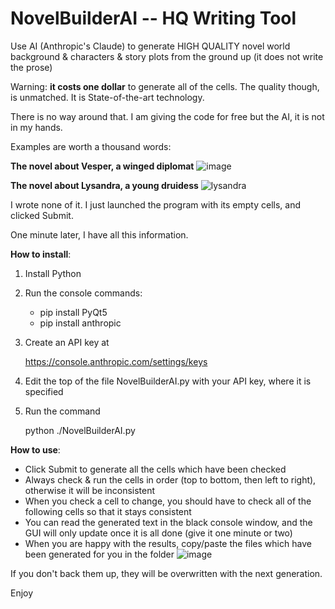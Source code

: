 # NovelBuilderAI -- HQ Writing Tool
Use AI (Anthropic's Claude) to generate HIGH QUALITY novel world background & characters & story plots from the ground up (it does not write the prose)

Warning: **it costs one dollar** to generate all of the cells. The quality though, is unmatched. It is State-of-the-art technology. 

There is no way around that. I am giving the code for free but the AI, it is not in my hands.

Examples are worth a thousand words:


**The novel about Vesper, a winged diplomat**
![image](https://github.com/Lywald/NovelBuilderAI/assets/56117568/127fc72e-261b-4d47-911a-77b30352155f)


**The novel about Lysandra, a young druidess**
![lysandra](https://github.com/Lywald/NovelBuilderAI/assets/56117568/3274b92b-0036-4840-9149-db2d77fdf176)

I wrote none of it. I just launched the program with its empty cells, and clicked Submit. 

One minute later, I have all this information. 

**How to install**:
1) Install Python
   
2) Run the console commands:
   - pip install PyQt5
   - pip install anthropic
     
3) Create an API key at
   
   https://console.anthropic.com/settings/keys
   
5) Edit the top of the file NovelBuilderAI.py with your API key, where it is specified

6) Run the command
   
   python ./NovelBuilderAI.py


**How to use**:
- Click Submit to generate all the cells which have been checked
- Always check & run the cells in order (top to bottom, then left to right), otherwise it will be inconsistent
- When you check a cell to change, you should have to check all of the following cells so that it stays consistent
- You can read the generated text in the black console window, and the GUI will only update once it is all done (give it one minute or two)
- When you are happy with the results, copy/paste the files which have been generated for you in the folder
   ![image](https://github.com/Lywald/NovelBuilderAI/assets/56117568/e4e1b37f-8b72-4206-bc03-0970fc38427a)
  
If you don't back them up, they will be overwritten with the next generation.

Enjoy

